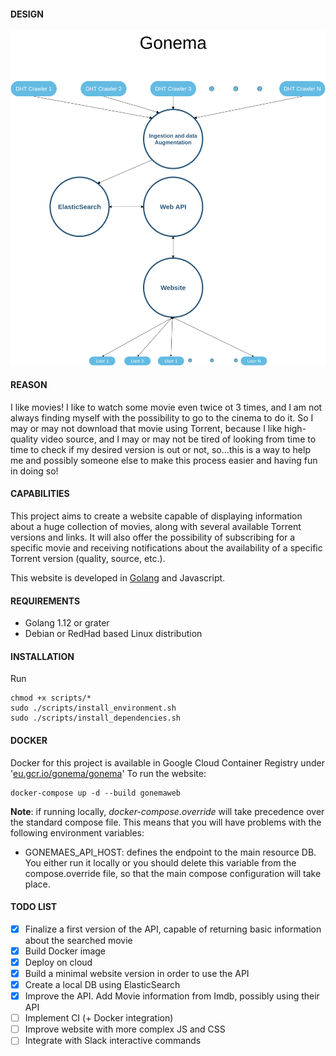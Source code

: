 #### DESIGN
![Design](design.png)


#### REASON
I like movies!
I like to watch some movie even twice ot 3 times, and I am not always
finding myself with the possibility to go to the cinema to do it.
So I may or may not download that movie using Torrent, because
I like high-quality video source, and I may or may not be tired of looking
from time to time to check if my desired version is out or not, so...this is a way
to help me and possibly someone else to make this process easier and having fun in doing so!



#### CAPABILITIES
This project aims to create a website capable of displaying information about a 
huge collection of movies, along with several available Torrent versions and links.
It will also offer the possibility of subscribing for a specific movie and receiving notifications
about the availability of a specific Torrent version (quality, source, etc.).

This website is developed in [Golang](https://golang.org/) and Javascript.



#### REQUIREMENTS
- Golang 1.12 or grater
- Debian or RedHad based Linux distribution


#### INSTALLATION
Run
```
chmod +x scripts/*
sudo ./scripts/install_environment.sh
sudo ./scripts/install_dependencies.sh
```

#### DOCKER
Docker for this project is available in Google Cloud Container Registry under '[eu.gcr.io/gonema/gonema](eu.gcr.io/gonema/gonemaweb)'
To run the website:
```
docker-compose up -d --build gonemaweb
```

**Note**: if running locally, *docker-compose.override* will take precedence over the standard compose
file. This means that you will have problems with the following environment variables:
* GONEMAES_API_HOST: defines the endpoint to the main resource DB. You either run it locally or
you should delete this variable from the compose.override file, so that the main compose configuration
will take place.


#### TODO LIST
- [X] Finalize a first version of the API, capable of returning basic information
about the searched movie
- [X] Build Docker image
- [X] Deploy on cloud
- [X] Build a minimal website version in order to use the API
- [X] Create a local DB using ElasticSearch
- [X] Improve the API. Add Movie information from Imdb, possibly using their API
- [ ] Implement CI (+ Docker integration)
- [ ] Improve website with more complex JS and CSS
- [ ] Integrate with Slack interactive commands

